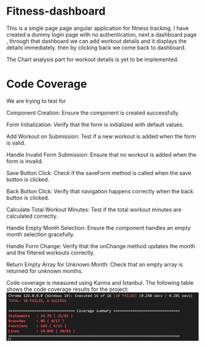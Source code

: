 # Fitness-dashboard
This is a single page page angular application for fitness tracking. 
I have created a dummy login page with no authentication, next a dashboard page , through that dashboard we can add workout details and it displays the details immediately. then by clicking back we come back to dashboard. 

The Chart analysis part for workout details is yet to be implemented.

# Code Coverage

We are trying to test for 


Component Creation: Ensure the component is created successfully.

Form Initialization: Verify that the form is initialized with default values.

Add Workout on Submission: Test if a new workout is added when the form is valid.

Handle Invalid Form Submission: Ensure that no workout is added when the form is invalid.

Save Button Click: Check if the saveForm method is called when the save button is clicked.

Back Button Click: Verify that navigation happens correctly when the back button is clicked.

Calculate Total Workout Minutes: Test if the total workout minutes are calculated correctly.

Handle Empty Month Selection: Ensure the component handles an empty month selection gracefully.

Handle Form Change: Verify that the onChange method updates the month and the filtered workouts correctly.

Return Empty Array for Unknown Month: Check that an empty array is returned for unknown months.


Code coverage is measured using Karma and Istanbul. The following table shows the code coverage results for the project:
![code coverage](image.png)